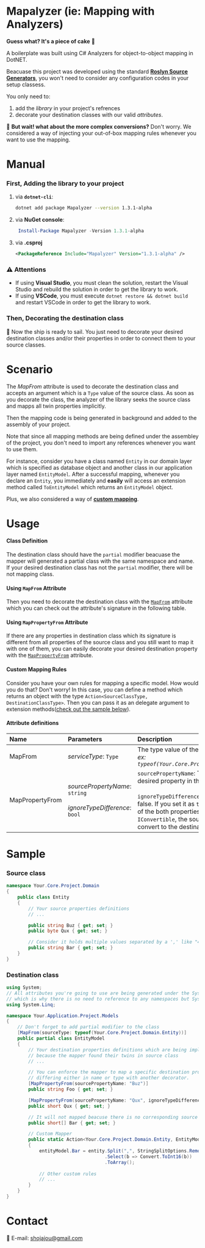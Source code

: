 # **Mapalyzer** (ie: Mapping with Analyzers)

**Guess what? It's a piece of cake** :cake:

A boilerplate was built using C# Analyzers for object-to-object mapping in DotNET.

Beacuase this project was developed using the standard [**Roslyn Source Generators**](https://github.com/dotnet/roslyn-sdk/tree/main/samples/CSharp/SourceGenerators), you won't need to consider any configuration codes in your setup classess.

You only need to:

1. add the *library* in your project's refrences
2. decorate your destination classes with our valid *attributes*.

:thinking: **But wait! what about the more complex conversions?** Don't worry. We considered a way of injecting your out-of-box mapping rules whenever you want to use the mapping.

# Manual

### First, Adding the library to your project

1. via **`dotnet-cli`**:

    ```sh
    dotnet add package Mapalyzer --version 1.3.1-alpha
    ```

2. via **NuGet console**:

   ```powershell
    Install-Package Mapalyzer -Version 1.3.1-alpha
    ```

3. via **.csproj**
    ```xml
    <PackageReference Include="Mapalyzer" Version="1.3.1-alpha" />
    ```

### :warning: Attentions

- If using **Visual Studio**, you must clean the solution, restart the Visual Studio and rebuild the solution in order to get the library to work.
- If using **VSCode**, you must execute `dotnet restore && dotnet build` and restart VSCode in order to get the library to work.

### Then, Decorating the destination class

:ship: Now the ship is ready to sail. You just need to decorate your desired destination classes and/or their properties in order to connect them to your source classes.

# Scenario

The *MapFrom* attribute is used to decorate the destination class and accepts an argument which is a `Type` value of the source class. As soon as you decorate the class, the analyzer of the library seeks the source class and mapps all twin properties implicitly.

Then the mapping code is being generated in background and added to the assembly of your project.

Note that since all mapping methods are being defined under the assembley of the project, you don't need to import any references whenever you want to use them.

For instance, consider you have a class named `Entity` in our domain layer which is specified as database object and another class in our application layer named `EntityModel`. After a successful mapping, whenever you declare an `Entity`, you immediately and **easily** will access an extension method called `ToEntityModel` which returns an `EntityModel` object.

Plus, we also considered a way of [**custom mapping**](#custom-mapping-rules).

# Usage

#### Class Definition

The destination class should have the `partial` modifier beacuase the mapper will generated a partial class with the same namespace and name. If your desired destination class has not the `partial` modifier, there will be not mapping class.

#### Using `MapFrom` Attribute

Then you need to decorate the destination class with the [`MapFrom`](#attribute-definitions) attribute which you can check out the attribute's signature in the following table.

#### Using `MapPropertyFrom` Attribute

If there are any properties in destination class which its signature is different from all properties of the source class and you still want to map it with one of them, you can easily decorate your desired destination property with the [`MapPropertyFrom`](#attribute-definitions) attribute.

#### Custom Mapping Rules

Consider you have your own rules for mapping a specific model. How would you do that? Don't worry! In this case, you can define a method which returns an object with the type `Action<SourceClassType, DestinationClassType>`. Then you can pass it as an delegate argument to extension methods([check out the sample below](#sample)).

 #### Attribute definitions

|Name|Parameters|Description
|:---|:---|:---|
|MapFrom|*serviceType*: `Type`|The type value of the source class.</br>*ex: `typeof(Your.Core.Project.Domain.Entity)`*|
|MapPropertyFrom|*sourcePropertyName*: `string`</br></br>*ignoreTypeDifference*: `bool`|`sourcePropertyName`: The name of the desired property in the source class.</br></br>`ignoreTypeDifference`: The default is false. If you set it as `true`, while the type of the both properties implemented `IConvertible`, the source property will be convert to the destination property.

# Sample

### Source class

```csharp
namespace Your.Core.Project.Domain 
{
    public class Entity
    {
        // Your source properties definitions
        // ...

        public string Buz { get; set; }
        public byte Qux { get; set; }

        // Consider it holds multiple values separated by a ',' like "43,2,289,13"
        public string Bar { get; set; }
    }
}
```

### Destination class

```csharp
using System;
// All attributes you're going to use are being generated under the System namespace \
// which is why there is no need to reference to any namespaces but System.
using System.Linq;

namespace Your.Application.Project.Models
{
    // Don't forget to add partial modifier to the class
    [MapFrom(sourceType: typeof(Your.Core.Project.Domain.Entity))]
    public partial class EntityModel 
    {
        // Your destination properties definitions which are being implicity mapped \
        // because the mapper found their twins in source class
        // ...

        // You can enforce the mapper to map a specific destination property \
        // differing either in name or type with another decorator.
        [MapPropertyFrom(sourcePropertyName: "Buz")]
        public string Foo { get; set; }

        [MapPropertyFrom(sourcePropertyName: "Qux", ignoreTypeDifference: true)]
        public short Qux { get; set; }

        // It will not mapped beacuse there is no corresponding source property to match exactly with its signature. Now we need to map it in our CustomMapper.
        public short[] Bar { get; set; }

        // Custom Mapper
        public static Action<Your.Core.Project.Domain.Entity, EntityModel> CustomMapper() => (entity, entityModel) => 
        {
            entityModel.Bar = entity.Split(",", StringSplitOptions.RemoveEmptyEntries)
                                    .Select(b => Convert.ToInt16(b))
                                    .ToArray();
            
            // Other custom rules
            // ...
        }
    }
}
```

# Contact

:email: E-mail: [shojajou@gmail.com](mailto:shojajou@gmail.com)
